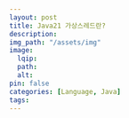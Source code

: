 ```yaml
---
layout: post
title: Java21 가상스레드란?
description:
img_path: "/assets/img"
image:
  lqip:
  path:
  alt:
pin: false
categories: [Language, Java]
tags:
---
```

